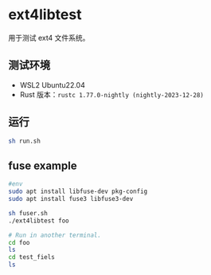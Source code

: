 # ext4libtest

用于测试 ext4 文件系统。

## 测试环境

- WSL2 Ubuntu22.04
- Rust 版本：`rustc 1.77.0-nightly (nightly-2023-12-28)`

## 运行

   ```bash
   sh run.sh
   ```

## fuse example

```sh
#env
sudo apt install libfuse-dev pkg-config
sudo apt install fuse3 libfuse3-dev
```

```sh
sh fuser.sh
./ext4libtest foo
```

```sh
# Run in another terminal.
cd foo
ls
cd test_fiels
ls
```